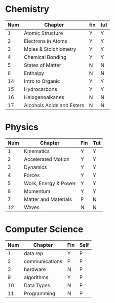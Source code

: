 # Chemistry

| Num | Chapter                   | fin | tut |
| --- | ------------------------- | --- | --- |
| 1   | Atomic Structure          | Y   | Y   |
| 2   | Electrons in Atoms        | Y   | Y   |
| 3   | Moles & Stoichiometry     | Y   | Y   |
| 4   | Chemical Bonding          | Y   | Y   |
| 5   | States of Matter          | N   | N   |
| 6   | Enthalpy                  | N   | N   |
| 14  | Intro to Organic          | Y   | Y   |
| 15  | Hydrocarbons              | Y   | Y   |
| 16  | Halogenoalkanes           | N   | N   |
| 17  | Alcohols Acids and Esters | N   | N   |


# Physics

| Num | Chapter              | Fin | Tut |
| --- | -------------------- | --- | --- |
| 1   | Kinematics           | Y   | Y   |
| 2   | Accelerated Motion   | Y   | Y   |
| 3   | Dynamics             | Y   | Y   |
| 4   | Forces               | Y   | Y   |
| 5   | Work, Energy & Power | Y   | Y   |
| 6   | Momentum             | Y   | Y   |
| 7   | Matter and Materials | P   | N   |
| 12  | Waves                | N   | N   |

# Computer Science

| Num | Chapter        | Fin | Self |
| --- | -------------- | --- | ---- |
| 1   | data rep       | Y   | P    |
| 2   | communications | P   | P    |
| 3   | hardware       | N   | P    |
| 9   | algorithms     | Y   | P    |
| 10  | Data Types     | N   | P    |
| 11  | Programming    | N   | P    |

